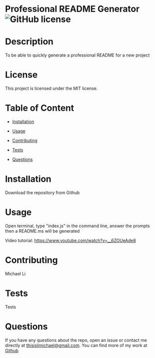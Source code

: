 # Professional README Generator ![GitHub license](https://img.shields.io/badge/license-MIT-blue.svg)

# Description
To be able to quickly generate a professional README for a new project
# License
This project is licensed under the MIT license.

# Table of Content

* [Installation](#installation)

* [Usage](#usage)

* [Contributing](#contributing)

* [Tests](#tests)

* [Questions](#questions)

# Installation
Download the repository from Github
# Usage
Open terminal, type "index.js" in the command line, answer the prompts then a README.ms will be generated

Video tutorial:
https://www.youtube.com/watch?v=__6ZOUeAde8
# Contributing
Michael Li
# Tests
Tests

# Questions 
If you have any questions about the repo, open an issue or contact me directly at thisislimichael@gmail.com. 
You can find more of my work at [Github](https://github.com/limichael97)
  